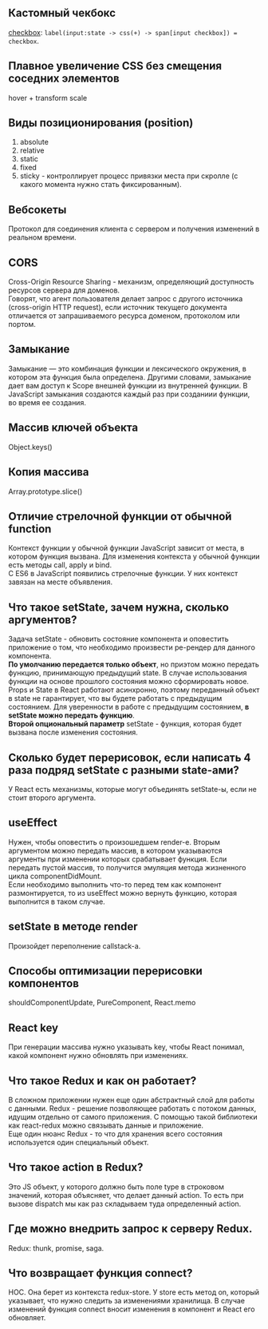 ## Кастомный чекбокс

[checkbox](https://github.com/softAdd/competent-layout/tree/master/checkbox): `label(input:state -> css(+) -> span[input checkbox]) = checkbox`.

## Плавное увеличение CSS без смещения соседних элементов

hover + transform scale

## Виды позиционирования (position)

1. absolute
2. relative
3. static
4. fixed
5. sticky - контроллирует процесс привязки места при скролле (с какого момента нужно стать фиксированным).

## Вебсокеты

Протокол для соединения клиента с сервером и получения изменений в реальном времени.

## CORS

Cross-Origin Resource Sharing - механизм, определяющий доступность ресурсов сервера для доменов.<br>
Говорят, что агент пользователя делает запрос с другого источника (cross-origin HTTP request), если источник текущего документа отличается от запрашиваемого ресурса доменом, протоколом или портом.

## Замыкание

Замыкание — это комбинация функции и лексического окружения, в котором эта функция была определена. Другими словами, замыкание дает вам доступ к Scope внешней функции из внутренней функции. В JavaScript замыкания создаются каждый раз при созданиии функции, во время ее создания.

## Массив ключей объекта

Object.keys()

## Копия массива

Array.prototype.slice()

## Отличие стрелочной функции от обычной function

Контекст функции у обычной функции JavaScript зависит от места, в котором функция вызвана. Для изменения контекста у обычной функции есть методы call, apply и bind.<br>
С ES6 в JavaScript появились стрелочные функции. У них контекст завязан на месте объявления.

## Что такое setState, зачем нужна, сколько аргументов?

Задача setState - обновить состояние компонента и оповестить приложение о том, что необходимо произвести ре-рендер для данного компонента.<br>
**По умолчанию передается только объект**, но приэтом можно передать функцию, принимающую предыдущий state. В случае использования функции на основе прошлого состояния можно сформировать новое.<br>
Props и State в React работают асинхронно, поэтому переданный объект в state не гарантирует, что вы будете работать с предыдущим состоянием. Для уверенности в работе с предыдущим состоянием, **в setState можно передать функцию**.<br>
**Второй опциональный параметр** setState - функция, которая будет вызвана после изменения состояния.

## Сколько будет перерисовок, если написать 4 раза подряд setState с разными state-ами?

У React есть механизмы, которые могут объединять setState-ы, если не стоит второго аргумента.

## useEffect

Нужен, чтобы оповестить о произошедшем render-е. Вторым аргументом можно передать массив, в котором указываются аргументы при изменении которых срабатывает функция. Если передать пустой массив, то получится эмуляция метода жизненного цикла componentDidMount.<br>
Если необходимо выполнить что-то перед тем как компонент размонтируется, то из useEffect можно вернуть функцию, которая выполнится в таком случае.

## setState в методе render

Произойдет переполнение callstack-а.

## Способы оптимизации перерисовки компонентов

shouldComponentUpdate, PureComponent, React.memo

## React key

При генерации массива нужно указывать key, чтобы React понимал, какой компонент нужно обновлять при изменениях.

## Что такое Redux и как он работает?

В сложном приложении нужен еще один абстрактный слой для работы с данными. Redux - решение позволяющее работать с потоком данных, идущим отдельно от самого приложения. С помощью такой библиотеки как react-redux можно связывать данные и приложение.<br>
Еще один нюанс Redux - то что для хранения всего состояния используется один специальный объект.

## Что такое action в Redux?

Это JS объект, у которого должно быть поле type в строковом значений, которая объясняет, что делает данный action. То есть при вызове dispatch мы как раз складываем туда определенный action.

## Где можно внедрить запрос к серверу Redux.

Redux: thunk, promise, saga.

## Что возвращает функция connect?

HOC. Она берет из контекста redux-store. У store есть метод on, который указывает, что нужно следить за изменениями хранилища. В случае изменений функция connect вносит изменения в компонент и React его обновляет.
